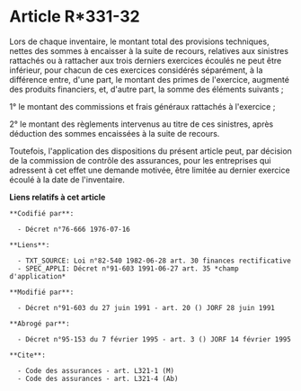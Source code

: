 # Article R*331-32

Lors de chaque inventaire, le montant total des provisions techniques, nettes des sommes à encaisser à la suite de recours,
relatives aux sinistres rattachés ou à rattacher aux trois derniers exercices écoulés ne peut être inférieur, pour chacun de
ces exercices considérés séparément, à la différence entre, d'une part, le montant des primes de l'exercice, augmenté des
produits financiers, et, d'autre part, la somme des éléments suivants ;

1° le montant des commissions et frais généraux rattachés à l'exercice ;

2° le montant des règlements intervenus au titre de ces sinistres, après déduction des sommes encaissées à la suite de
recours.

Toutefois, l'application des dispositions du présent article peut, par décision de la commission de contrôle des assurances,
pour les entreprises qui adressent à cet effet une demande motivée, être limitée au dernier exercice écoulé à la date de
l'inventaire.

**Liens relatifs à cet article**

	**Codifié par**:

	  - Décret n°76-666 1976-07-16

	**Liens**:

	  - TXT_SOURCE: Loi n°82-540 1982-06-28 art. 30 finances rectificative
	  - SPEC_APPLI: Décret n°91-603 1991-06-27 art. 35 *champ d'application*

	**Modifié par**:

	  - Décret n°91-603 du 27 juin 1991 - art. 20 () JORF 28 juin 1991

	**Abrogé par**:

	  - Décret n°95-153 du 7 février 1995 - art. 3 () JORF 14 février 1995

	**Cite**:

	  - Code des assurances - art. L321-1 (M)
	  - Code des assurances - art. L321-4 (Ab)
